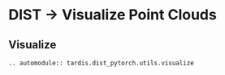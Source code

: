 # DIST -> Visualize Point Clouds
## Visualize
```{eval-rst}
.. automodule:: tardis.dist_pytorch.utils.visualize
```